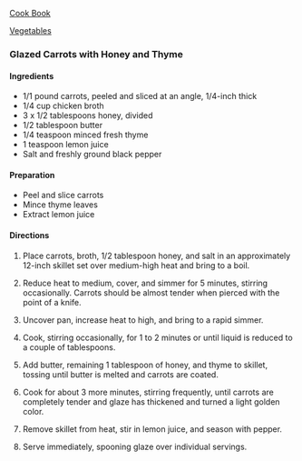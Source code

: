 [Cook Book](https://github.com/vmsmith/CookBook/blob/master/README.md)  

[Vegetables](https://github.com/vmsmith/CookBook/blob/master/vegetables.md)  

### Glazed Carrots with Honey and Thyme

#### Ingredients

* 1/1 pound carrots, peeled and sliced at an angle, 1/4-inch thick  
* 1/4 cup chicken broth  
* 3 x 1/2 tablespoons honey, divided  
* 1/2 tablespoon butter  
* 1/4 teaspoon minced fresh thyme  
* 1 teaspoon lemon juice  
* Salt and freshly ground black pepper  

#### Preparation  

* Peel and slice carrots  
* Mince thyme leaves  
* Extract lemon juice

#### Directions

1. Place carrots, broth, 1/2 tablespoon honey, and salt in an approximately 12-inch skillet set over medium-high heat and bring to a boil. 

2. Reduce heat to medium, cover, and simmer for 5 minutes, stirring occasionally. Carrots should be almost tender when pierced with the point of a knife.  

3. Uncover pan, increase heat to high, and bring to a rapid simmer.  

4. Cook, stirring occasionally, for 1 to 2 minutes or until liquid is reduced to a couple of tablespoons.  

5. Add butter, remaining 1 tablespoon of honey, and thyme to skillet, tossing until butter is melted and carrots are coated.  

6. Cook for about 3 more minutes, stirring frequently, until carrots are completely tender and glaze has thickened and turned a light golden color.

7. Remove skillet from heat, stir in lemon juice, and season with pepper. 

8. Serve immediately, spooning glaze over individual servings.
